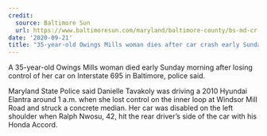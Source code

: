 ```yaml
---
credit:
  source: Baltimore Sun
  url: https://www.baltimoresun.com/maryland/baltimore-county/bs-md-cr-fatal-crash-695-20200921-3bsbgaqmxrcnnor5s4ictxm6ua-story.html
date: '2020-09-21'
title: "35-year-old Owings Mills woman dies after car crash early Sunday morning on I-695 in Baltimore"
---
```

A 35-year-old Owings Mills woman died early Sunday morning after losing control of her car on Interstate 695 in Baltimore, police said.

Maryland State Police said Danielle Tavakoly was driving a 2010 Hyundai Elantra around 1 a.m. when she lost control on the inner loop at Windsor Mill Road and struck a concrete median. Her car was disabled on the left shoulder when Ralph Nwosu, 42, hit the rear driver’s side of the car with his Honda Accord.
